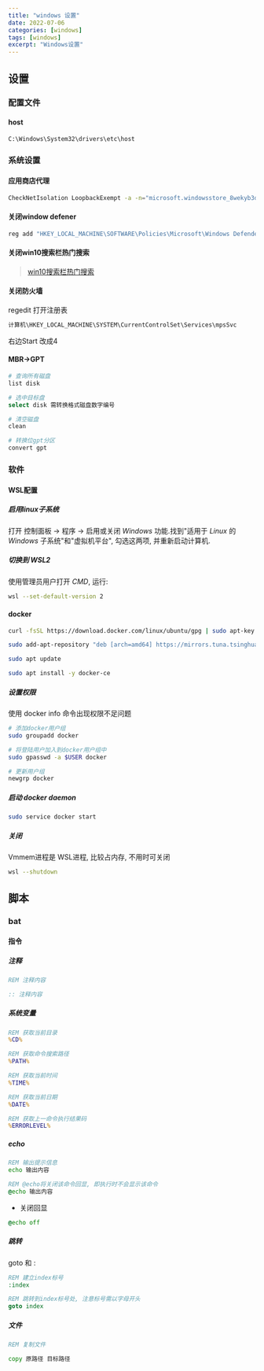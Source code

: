 ```yaml
---
title: "windows 设置"
date: 2022-07-06
categories: [windows]
tags: [windows]
excerpt: "Windows设置"
---
```


## 设置

### 配置文件

#### host

```sh
C:\Windows\System32\drivers\etc\host
```

### 系统设置

#### 应用商店代理

```sh
CheckNetIsolation LoopbackExempt -a -n="microsoft.windowsstore_8wekyb3d8bbwe"
```

#### 关闭window defener

```sh
reg add "HKEY_LOCAL_MACHINE\SOFTWARE\Policies\Microsoft\Windows Defender" /v "DisableAntiSpyware" /d 1 /t REG_DWORD /f
```

#### 关闭win10搜索栏热门搜索

> [win10搜索栏热门搜索](https://blog.csdn.net/onecdll/article/details/137139604)

#### 关闭防火墙

regedit 打开注册表

```sh
计算机\HKEY_LOCAL_MACHINE\SYSTEM\CurrentControlSet\Services\mpsSvc
```

右边Start 改成4

#### MBR->GPT

```sh
# 查询所有磁盘
list disk

# 选中目标盘
select disk 需转换格式磁盘数字编号

# 清空磁盘
clean

# 转换位gpt分区
convert gpt
```

### 软件

#### WSL配置

##### 启用linux子系统

打开 控制面板 -> 程序 -> 启用或关闭 $Windows$ 功能.找到"适用于 $Linux$ 的 $Windows$ 子系统"和"虚拟机平台", 勾选这两项, 并重新启动计算机.

##### 切换到 WSL2

使用管理员用户打开 $CMD$, 运行:

```sh
wsl --set-default-version 2
```

#### docker

```sh
curl -fsSL https://download.docker.com/linux/ubuntu/gpg | sudo apt-key add -

sudo add-apt-repository "deb [arch=amd64] https://mirrors.tuna.tsinghua.edu.cn/docker-ce/linux/ubuntu $(lsb_release -cs) stable"

sudo apt update

sudo apt install -y docker-ce
```

##### 设置权限

使用 docker info 命令出现权限不足问题

```sh
# 添加docker用户组
sudo groupadd docker

# 将登陆用户加入到docker用户组中
sudo gpasswd -a $USER docker

# 更新用户组
newgrp docker
```

##### 启动 docker daemon

```sh
sudo service docker start
```

##### 关闭

Vmmem进程是 WSL进程, 比较占内存, 不用时可关闭

```sh
wsl --shutdown
```

## 脚本

### bat

#### 指令

##### 注释

```bat
REM 注释内容

:: 注释内容
```

##### 系统变量

```bat
REM 获取当前目录
%CD%

REM 获取命令搜索路径
%PATH%

REM 获取当前时间
%TIME%

REM 获取当前日期
%DATE%

REM 获取上一命令执行结果码
%ERRORLEVEL% 
```

##### echo

```bat
REM 输出提示信息
echo 输出内容

REM @echo将关闭该命令回显, 即执行时不会显示该命令
@echo 输出内容
```

- 关闭回显

```bat
@echo off
```

##### 跳转

goto 和 :

```bat
REM 建立index标号
:index

REM 跳转到index标号处, 注意标号需以字母开头
goto index
```

##### 文件

```bat
REM 复制文件

copy 原路径 目标路径
```
